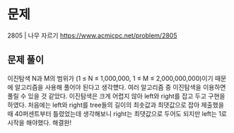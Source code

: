 # 문제

2805 | 나무 자르기
https://www.acmicpc.net/problem/2805

## 문제 풀이

이진탐색
N과 M의 범위가 (1 ≤ N ≤ 1,000,000, 1 ≤ M ≤ 2,000,000,000)이기 때문에 알고리즘을 사용해 풀어야 된다고 생각헀다.
여러 알고리즘 중 이진탐색을 이용하면 풀릴 수 있을 것 같았다.
이진탐색은 크게 어렵지 않아 left와 right를 잡고 두고 구현을 하였다.
처음에는 left와 right를 tree들의 길이의 최솟값과 최댓값으로 잡아 제출했을 때 40퍼센트부터 틀렸었는데 생각해보니 right는 최댓값으로 두어도 되지만 left는 1로 시작을 해야했다.
해결완!
